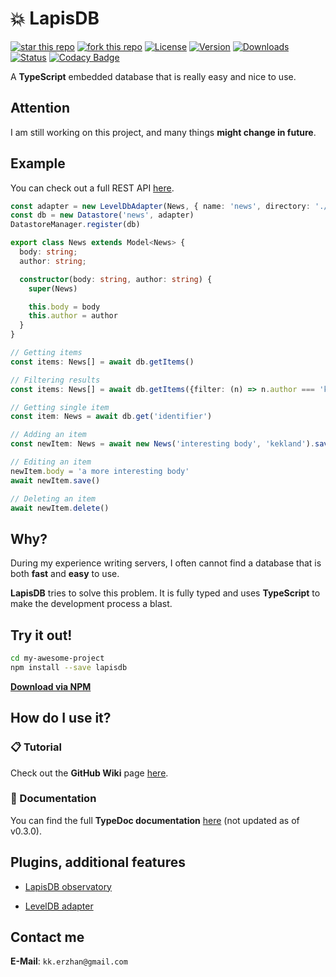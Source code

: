 # 💥 LapisDB

[![star this repo](http://githubbadges.com/star.svg?user=kekland&repo=lapisdb&style=flat)](https://github.com/kekland/lapisdb)
[![fork this repo](http://githubbadges.com/fork.svg?user=kekland&repo=lapisdb&style=flat)](https://github.com/kekland/lapisdb/fork)
[![License](https://img.shields.io/github/license/kekland/lapisdb.svg)](https://github.com/kekland/lapisdb)
[![Version](https://img.shields.io/npm/v/lapisdb.svg)](https://www.npmjs.com/package/lapisdb)
[![Downloads](https://img.shields.io/npm/dt/lapisdb.svg)](https://www.npmjs.com/package/lapisdb)
[![Status](https://travis-ci.org/kekland/lapisdb.svg?branch=master)](https://travis-ci.org/kekland/lapisdb)
[![Codacy Badge](https://api.codacy.com/project/badge/Grade/7203331dd64d47a290ac3e9ce3ef6d95)](https://www.codacy.com/app/kekland/lapisdb?utm_source=github.com&amp;utm_medium=referral&amp;utm_content=kekland/lapisdb&amp;utm_campaign=Badge_Grade)

A **TypeScript** embedded database that is really easy and nice to use. 

## Attention

I am still working on this project, and many things **might change in future**.

## Example

You can check out a full REST API [here](https://github.com/kekland/lapisdb-example).

```ts
const adapter = new LevelDbAdapter(News, { name: 'news', directory: './database' })
const db = new Datastore('news', adapter)
DatastoreManager.register(db)

export class News extends Model<News> {
  body: string;
  author: string;

  constructor(body: string, author: string) {
    super(News)

    this.body = body
    this.author = author
  }
}

// Getting items
const items: News[] = await db.getItems()

// Filtering results
const items: News[] = await db.getItems({filter: (n) => n.author === 'kekland'})

// Getting single item
const item: News = await db.get('identifier')

// Adding an item
const newItem: News = await new News('interesting body', 'kekland').save()

// Editing an item
newItem.body = 'a more interesting body'
await newItem.save()

// Deleting an item
await newItem.delete()
```

## Why?

During my experience writing servers, I often cannot find a database that is both **fast** and **easy** to use.

**LapisDB** tries to solve this problem. It is fully typed and uses **TypeScript** to make the development process a blast.

## Try it out!

```bash
cd my-awesome-project
npm install --save lapisdb
```

[**Download via NPM**](https://npmjs.com/package/lapisdb)

##  How do I use it?

### 📋 Tutorial

Check out the **GitHub Wiki** page [here](https://github.com/kekland/lapisdb/wiki).

### 📕 Documentation

You can find the full **TypeDoc documentation** [here](https://kekland.github.io/lapisdb) (not updated as of v0.3.0).

## Plugins, additional features

- [LapisDB observatory](https://github.com/kekland/lapisdb_observatory)

- [LevelDB adapter](https://github.com/kekland/lapisdb-level-adapter)

## Contact me

**E-Mail**: `kk.erzhan@gmail.com`
